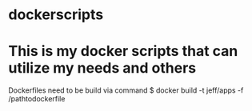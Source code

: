 # dockerscripts
# This is my docker scripts that can utilize my needs and others
Dockerfiles need to be build via command 
$ docker build -t jeff/apps -f /pathtodockerfile
